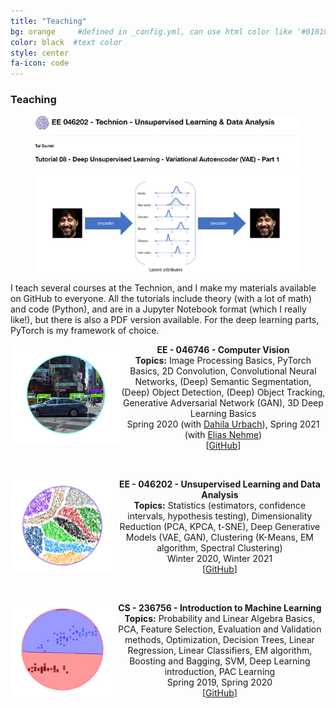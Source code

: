 ```yaml
---
title: "Teaching"
bg: orange     #defined in _config.yml, can use html color like '#010101'
color: black  #text color
style: center
fa-icon: code
---
```


### Teaching

<p align="center">
  <img src="https://github.com/taldatech/taldatech.github.io/raw/main/img/VAEteaser.png" style="height:250px">
</p>

I teach several courses at the Technion, and I make my materials available on GitHub to everyone. 
All the tutorials include theory (with a lot of math) and code (Python), and are in a Jupyter Notebook format (which I really like!), but there is also a PDF version available.
For the deep learning parts, PyTorch is my framework of choice.


<p align="center">
  <img src="https://github.com/taldatech/taldatech.github.io/raw/main/img/cv_course.png" style="height:160px" align="left">
  <strong>EE - 046746 - Computer Vision</strong>
  <br>
  <strong>Topics:</strong> Image Processing Basics, PyTorch Basics, 2D Convolution, Convolutional Neural Networks, (Deep) Semantic Segmentation, (Deep) Object Detection, (Deep) Object Tracking, Generative Adversarial Network (GAN), 3D Deep Learning Basics
  <br>
  Spring 2020 (with <a href="https://www.linkedin.com/in/dahlia-urbach-97a816123/">Dahila Urbach</a>), Spring 2021 (with <a href="https://www.linkedin.com/in/elias-nehme-2a010571/">Elias Nehme</a>)
  <br>
  [<a href="https://github.com/taldatech/ee046746-computer-vision">GitHub</a>]
</p>

<br>

<p align="center">
  <img src="https://github.com/taldatech/taldatech.github.io/raw/main/img/anam_course.png" style="height:150px" align="left">
  <strong>EE - 046202 - Unsupervised Learning and Data Analysis</strong>
  <br>
  <strong>Topics:</strong> Statistics (estimators, confidence intervals, hypothesis testing), Dimensionality Reduction (PCA, KPCA, t-SNE), Deep Generative Models (VAE, GAN), Clustering (K-Means, EM algorithm, Spectral Clustering)
  <br>
  Winter 2020, Winter 2021
  <br>
  [<a href="https://github.com/taldatech/ee046202-unsupervised-learning-data-analysis">GitHub</a>]
</p>


<br>

<p align="center">
  <img src="https://github.com/taldatech/taldatech.github.io/raw/main/img/ml_course.png" style="height:150px" align="left">
  <strong>CS - 236756 - Introduction to Machine Learning</strong>
  <br>
  <strong>Topics:</strong> Probability and Linear Algebra Basics, PCA, Feature Selection, Evaluation and Validation methods, Optimization, Decision Trees, Linear Regression, Linear Classifiers, EM algorithm, Boosting and Bagging, SVM, Deep Learning introduction, PAC Learning
  <br>
  Spring 2019, Spring 2020
  <br>
  [<a href="https://github.com/taldatech/cs236756-intro-to-ml">GitHub</a>]
</p>


